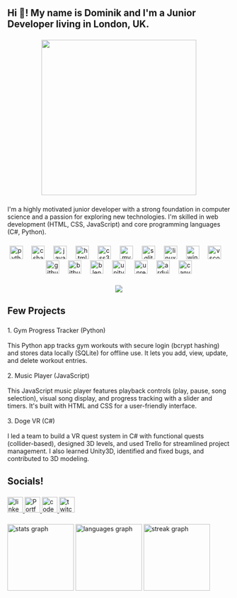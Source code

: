 <h2 align="left">Hi 👋! My name is Dominik and I'm a Junior Developer living in London, UK.</h2>

###

<div align="center">
  <img height="350" width"800" src="https://media1.tenor.com/m/IeXeDuvMYPEAAAAd/no.gif"  />
</div>

###

<p align="left">I'm a highly motivated junior developer with a strong foundation in computer science and a passion for exploring new technologies. I'm skilled in web development (HTML, CSS, JavaScript) and core programming languages (C#, Python).</p>

###

<div align="center">
  <img src="https://cdn.jsdelivr.net/gh/devicons/devicon/icons/python/python-original.svg" height="30" alt="python logo"  />
  <img width="12" />
  <img src="https://cdn.jsdelivr.net/gh/devicons/devicon/icons/csharp/csharp-original.svg" height="30" alt="csharp logo"  />
  <img width="12" />
  <img src="https://cdn.jsdelivr.net/gh/devicons/devicon/icons/javascript/javascript-original.svg" height="30" alt="javascript logo"  />
  <img width="12" />
  <img src="https://cdn.jsdelivr.net/gh/devicons/devicon/icons/html5/html5-original.svg" height="30" alt="html5 logo"  />
  <img width="12" />
  <img src="https://cdn.jsdelivr.net/gh/devicons/devicon/icons/css3/css3-original.svg" height="30" alt="css3 logo"  />
  <img width="12" />
  <img src="https://cdn.jsdelivr.net/gh/devicons/devicon/icons/mysql/mysql-original.svg" height="30" alt="mysql logo"  />
  <img width="12" />
  <img src="https://cdn.jsdelivr.net/gh/devicons/devicon/icons/sqlite/sqlite-original.svg" height="30" alt="sqlite logo"  />
  <img width="12" />
  <img src="https://cdn.jsdelivr.net/gh/devicons/devicon/icons/linux/linux-original.svg" height="30" alt="linux logo"  />
  <img width="12" />
  <img src="https://cdn.jsdelivr.net/gh/devicons/devicon/icons/windows8/windows8-original.svg" height="30" alt="windows8 logo"  />
  <img width="12" />
  <img src="https://cdn.jsdelivr.net/gh/devicons/devicon/icons/vscode/vscode-original.svg" height="30" alt="vscode logo"  />
  <img width="12" />
  <img src="https://cdn.jsdelivr.net/gh/devicons/devicon/icons/github/github-original.svg" height="30" alt="github logo"  />
  <img width="12" />
  <img src="https://cdn.jsdelivr.net/gh/devicons/devicon/icons/bitbucket/bitbucket-original.svg" height="30" alt="bitbucket logo"  />
  <img width="12" />
  <img src="https://cdn.jsdelivr.net/gh/devicons/devicon/icons/blender/blender-original.svg" height="30" alt="blender logo"  />
  <img width="12" />
  <img src="https://cdn.jsdelivr.net/gh/devicons/devicon/icons/unity/unity-original.svg" height="30" alt="unity logo"  />
  <img width="12" />
  <img src="https://cdn.jsdelivr.net/gh/devicons/devicon/icons/unrealengine/unrealengine-original.svg" height="30" alt="unrealengine logo"  />
  <img width="12" />
  <img src="https://cdn.jsdelivr.net/gh/devicons/devicon/icons/arduino/arduino-original.svg" height="30" alt="arduino logo"  />
  <img width="12" />
  <img src="https://cdn.jsdelivr.net/gh/devicons/devicon/icons/canva/canva-original.svg" height="30" alt="canva logo"  />
</div>

###

<div align="center">
  <img src="https://profile-counter.glitch.me/dominikkomar-github/count.svg?"  />
</div>

###

<h2 align="left">Few Projects</h2>

###

<p align="left">1. Gym Progress Tracker (Python)<br><br>This Python app tracks gym workouts with secure login (bcrypt hashing) and stores data locally (SQLite) for offline use. It lets you add, view, update, and delete workout entries.<br><br>2. Music Player (JavaScript)<br><br>This JavaScript music player features playback controls (play, pause, song selection), visual song display, and progress tracking with a slider and timers. It's built with HTML and CSS for a user-friendly interface.<br><br>3. Doge VR (C#)<br><br>I led a team to build a VR quest system in C# with functional quests (collider-based), designed 3D levels, and used Trello for streamlined project management. I also learned Unity3D, identified and fixed bugs, and contributed to 3D modeling.</p>

###

<h2 align="left">Socials!</h2>

###

<div align="left">
  <a href="https://www.linkedin.com/in/dominik-komar/" target="_blank">
    <img src="https://img.shields.io/static/v1?message=LinkedIn&logo=linkedin&label=&color=0077B5&logoColor=white&labelColor=&style=for-the-badge" height="35" alt="linkedin logo"  />
  </a>
  <a href="https://domfolio.netlify.app/" target="_blank">
    <img src="https://png.pngtree.com/png-vector/20220420/ourmid/pngtree-stylish-gradient-portfolio-logo-vector-icon-representing-single-web-icon-for-portfolio-vector-png-image_45312598.jpg" height="35" alt="Portfolio logo" />
  </a>
  <a href="https://codepen.io/dominikkomar-github" target="_blank">
    <img src="https://img.shields.io/static/v1?message=Codepen&logo=codepen&label=&color=000000&logoColor=white&labelColor=&style=for-the-badge" height="35" alt="codepen logo"  />
  </a>
  <a href="https://www.twitch.tv/justneroo" target="_blank">
    <img src="https://img.shields.io/static/v1?message=Twitch&logo=twitch&label=&color=9146FF&logoColor=white&labelColor=&style=for-the-badge" height="35" alt="twitch logo"  />
  </a>
</div>

###

<div align="left">
  <img src="https://github-readme-stats.vercel.app/api?username=dominikkomar-github&hide_title=false&hide_rank=false&show_icons=true&include_all_commits=true&count_private=true&disable_animations=false&theme=dracula&locale=en&hide_border=false&order=1" height="150" alt="stats graph"  />
  <img src="https://github-readme-stats.vercel.app/api/top-langs?username=dominikkomar-github&locale=en&hide_title=false&layout=compact&card_width=320&langs_count=5&theme=dracula&hide_border=false&order=2" height="150" alt="languages graph"  />
  <img src="https://streak-stats.demolab.com?user=dominikkomar-github&locale=en&mode=daily&theme=dracula&hide_border=false&border_radius=5&order=3" height="150" alt="streak graph"  />
</div>

###
